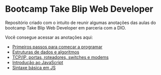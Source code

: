 # Bootcamp Take Blip Web Developer

Repositório criado com o intuito de reunir algumas anotações das aulas do bootcamp Take Blip Web Developer em parceria com a DIO.

Você consegue acessar as anotações aqui:

* <a href="https://github.com/GabriellaBassan/aulas-dio/blob/master/dia%201/primeiros-passos.md">Primeiros passos para começar a programar</a>
* <a href="https://github.com/GabriellaBassan/aulas-dio/blob/master/dia%201/estruturas-dados.md">Estruturas de dados e algoritmos</a>
* <a href="https://github.com/GabriellaBassan/aulas-dio/blob/master/dia%201/web.md">TCP/IP, portas, roteadores, switches e modems</a>
* <a href="https://github.com/GabriellaBassan/aulas-dio/blob/master/dia%202/JavaScript/Introdu%C3%A7%C3%A3o-JS.md">Introdução ao JavaScript</a>
* <a href="https://github.com/GabriellaBassan/aulas-dio/blob/master/dia%202/JavaScript/sintaxe-basica.md">Sintaxe básica em JS</a>
